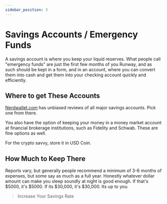 ```yaml
---
sidebar_position: 3
---
```


# Savings Accounts / Emergency Funds

A savings account is where you keep your liquid reserves. What people call "emergency funds" are just the first few months of you Runway, and as such should be kept in a form, and in an account, where you can convert them into cash and get them into your checking account quickly and efficiently.

## Where to get These Accounts

[Nerdwallet.com](https://www.nerdwallet.com/?trk=nw_gn_5.0) has unbiased reviews of all major savings accounts. Pick one from there.

You also have the option of keeping your money in a money market account at financial brokerage institutions, such as Fidelity and Schwab. These are fine options as well.

For the crypto savvy, store it in USD Coin.

## How Much to Keep There

Reports vary, but generally people recommend a minimum of 3-6 months of expenses, but some say as much as a full year. Honestly whatever dollar amount can make you sleep soundly at night is good enough. If that's $5000, it's $5000. If its $30,000, it's $30,000. Its up to you.

>Increase Your Savings Rate